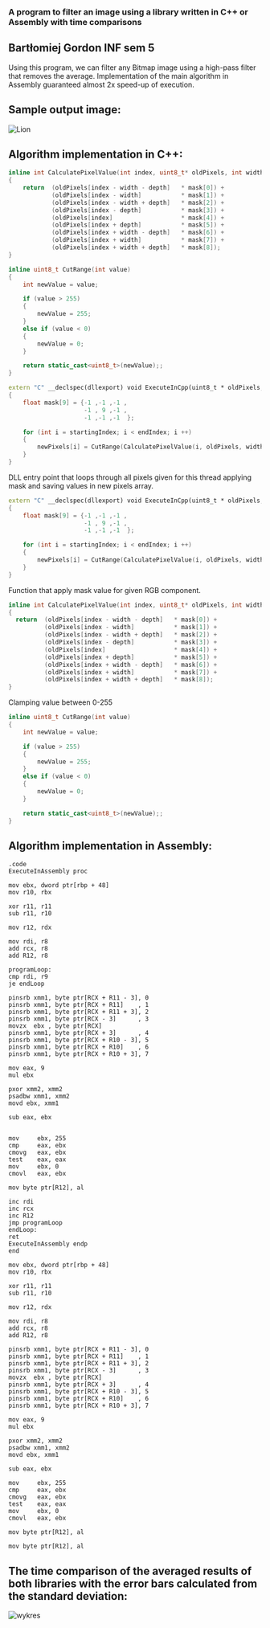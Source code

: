 ### A program to filter an image using a library written in C++ or Assembly with time comparisons
## Bartłomiej Gordon INF sem 5

Using this program, we can filter any Bitmap image using a high-pass filter that removes the average. Implementation of the main algorithm in Assembly guaranteed almost 2x speed-up of execution.

## Sample output image:

![Lion](https://user-images.githubusercontent.com/69083596/218283011-ad3b0cc3-9e92-4fe3-a340-8aa070178aed.png)

## Algorithm implementation in C++:

```cpp
inline int CalculatePixelValue(int index, uint8_t* oldPixels, int width, int depth, float* mask)
{
    return  (oldPixels[index - width - depth]   * mask[0]) +
            (oldPixels[index - width]           * mask[1]) +
            (oldPixels[index - width + depth]   * mask[2]) +
            (oldPixels[index - depth]           * mask[3]) +
            (oldPixels[index]                   * mask[4]) +
            (oldPixels[index + depth]           * mask[5]) +
            (oldPixels[index + width - depth]   * mask[6]) +
            (oldPixels[index + width]           * mask[7]) +
            (oldPixels[index + width + depth]   * mask[8]);
}

inline uint8_t CutRange(int value)
{
    int newValue = value;

    if (value > 255)
    {
        newValue = 255;
    }
    else if (value < 0)
    {
        newValue = 0;
    }

    return static_cast<uint8_t>(newValue);;
}

extern "C" __declspec(dllexport) void ExecuteInCpp(uint8_t * oldPixels, uint8_t * newPixels, int startingIndex, int endIndex, int width)
{
    float mask[9] = {-1 ,-1 ,-1 ,
                     -1 , 9 ,-1 ,
                     -1 ,-1 ,-1  };

    for (int i = startingIndex; i < endIndex; i ++)
    {
        newPixels[i] = CutRange(CalculatePixelValue(i, oldPixels, width, PIXEL_STRIDE, mask));
    }
}

```

DLL entry point that loops through all pixels given for this thread applying mask and saving values in new pixels array.
```cpp
extern "C" __declspec(dllexport) void ExecuteInCpp(uint8_t * oldPixels, uint8_t * newPixels, int startingIndex, int endIndex, int width)
{
    float mask[9] = {-1 ,-1 ,-1 ,
                     -1 , 9 ,-1 ,
                     -1 ,-1 ,-1  };

    for (int i = startingIndex; i < endIndex; i ++)
    {
        newPixels[i] = CutRange(CalculatePixelValue(i, oldPixels, width, PIXEL_STRIDE, mask));
    }
}
```

Function that apply mask value for given RGB component.
```cpp
inline int CalculatePixelValue(int index, uint8_t* oldPixels, int width, int depth, float* mask)
{
  return  (oldPixels[index - width - depth]   * mask[0]) +
          (oldPixels[index - width]           * mask[1]) +
          (oldPixels[index - width + depth]   * mask[2]) +
          (oldPixels[index - depth]           * mask[3]) +
          (oldPixels[index]                   * mask[4]) +
          (oldPixels[index + depth]           * mask[5]) +
          (oldPixels[index + width - depth]   * mask[6]) +
          (oldPixels[index + width]           * mask[7]) +
          (oldPixels[index + width + depth]   * mask[8]);
}
```

Clamping value between 0-255
```cpp
inline uint8_t CutRange(int value)
{
    int newValue = value;

    if (value > 255)
    {
        newValue = 255;
    }
    else if (value < 0)
    {
        newValue = 0;
    }

    return static_cast<uint8_t>(newValue);;
}
```

## Algorithm implementation in Assembly:

```Assembly
.code
ExecuteInAssembly proc

mov ebx, dword ptr[rbp + 48]			
mov r10, rbx							

xor r11, r11							
sub r11, r10							

mov r12, rdx							

mov rdi, r8								
add rcx, r8								
add R12, r8								

programLoop:
cmp rdi, r9								
je endLoop															

pinsrb xmm1, byte ptr[RCX + R11 - 3], 0 
pinsrb xmm1, byte ptr[RCX + R11]    , 1 
pinsrb xmm1, byte ptr[RCX + R11 + 3], 2 
pinsrb xmm1, byte ptr[RCX - 3]      , 3 
movzx  ebx , byte ptr[RCX] 				
pinsrb xmm1, byte ptr[RCX + 3]      , 4 
pinsrb xmm1, byte ptr[RCX + R10 - 3], 5 
pinsrb xmm1, byte ptr[RCX + R10]    , 6 
pinsrb xmm1, byte ptr[RCX + R10 + 3], 7 

mov eax, 9								
mul ebx									

pxor xmm2, xmm2							
psadbw xmm1, xmm2						
movd ebx, xmm1							

sub eax, ebx							
										

mov     ebx, 255						
cmp     eax, ebx							
cmovg   eax, ebx						
test    eax, eax						
mov     ebx, 0							
cmovl   eax, ebx						

mov byte ptr[R12], al					

inc rdi									
inc rcx									
inc R12									
jmp programLoop
endLoop:
ret
ExecuteInAssembly endp
end
```

```Assembly
mov ebx, dword ptr[rbp + 48]			
mov r10, rbx							

xor r11, r11							
sub r11, r10							

mov r12, rdx							

mov rdi, r8								
add rcx, r8								
add R12, r8	
```

```Assembly
pinsrb xmm1, byte ptr[RCX + R11 - 3], 0 
pinsrb xmm1, byte ptr[RCX + R11]    , 1 
pinsrb xmm1, byte ptr[RCX + R11 + 3], 2 
pinsrb xmm1, byte ptr[RCX - 3]      , 3 
movzx  ebx , byte ptr[RCX] 				
pinsrb xmm1, byte ptr[RCX + 3]      , 4 
pinsrb xmm1, byte ptr[RCX + R10 - 3], 5 
pinsrb xmm1, byte ptr[RCX + R10]    , 6 
pinsrb xmm1, byte ptr[RCX + R10 + 3], 7 
```

```Assembly
mov eax, 9								
mul ebx									

pxor xmm2, xmm2							
psadbw xmm1, xmm2						
movd ebx, xmm1							

sub eax, ebx												
```

```Assembly								
mov     ebx, 255						
cmp     eax, ebx							
cmovg   eax, ebx						
test    eax, eax						
mov     ebx, 0							
cmovl   eax, ebx						

mov byte ptr[R12], al	
```

```Assembly								
mov byte ptr[R12], al	
```

## The time comparison of the averaged results of both libraries with the error bars calculated from the standard deviation:

![wykres](https://user-images.githubusercontent.com/69083596/218283013-534c58a6-caf1-48a5-9d45-abea25cb8601.png)
